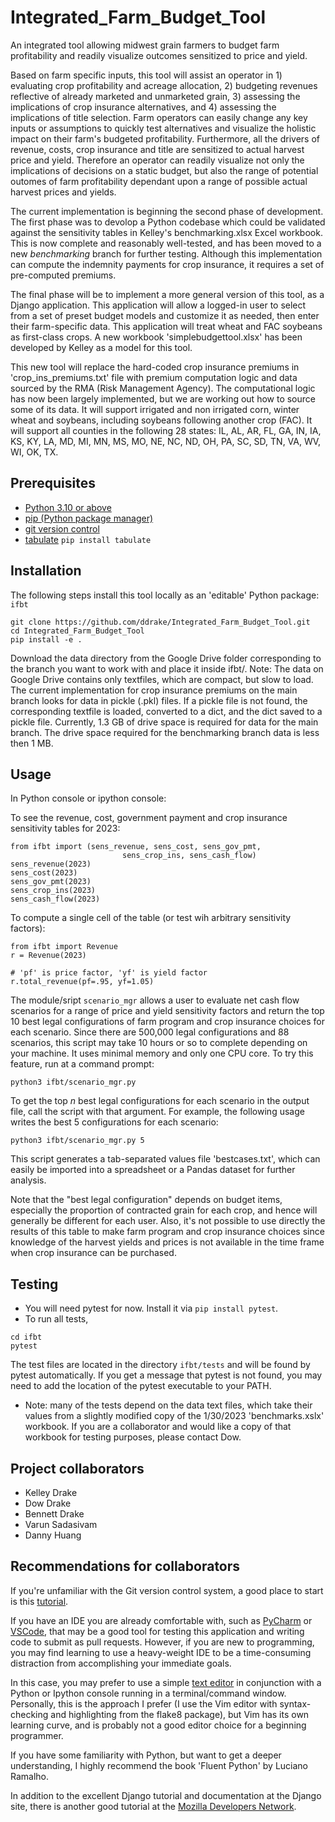 # Integrated_Farm_Budget_Tool

An integrated tool allowing midwest grain farmers to budget farm profitability and readily visualize outcomes sensitized to price and yield.

Based on farm specific inputs, this tool will assist an operator in 1) evaluating crop profitability and acreage allocation, 2) budgeting revenues reflective of already marketed and unmarketed grain, 3) assessing the implications of crop insurance alternatives, and 4) assessing the implications of title selection.  Farm operators can easily change any key inputs or assumptions to quickly test alternatives and visualize the holistic impact on their farm's budgeted profitability.   Furthermore, all the drivers of revenue, costs, crop insurance and title are sensitized to actual harvest price and yield.  Therefore an operator can readily visualize not only the implications of decisions on a static budget, but also the range of potential outomes of farm profitability dependant upon a range of possible actual harvest prices and yields.

The current implementation is beginning the second phase of development.  The first phase was to devolop a Python codebase which could be validated against the sensitivity tables in Kelley's benchmarking.xlsx Excel workbook.  This is now complete and reasonably well-tested, and has been moved to a new _benchmarking_ branch for further testing.  Although this implementation can compute the indemnity payments for crop insurance, it requires a set of pre-computed premiums.

The final phase will be to implement a more general version of this tool, as a Django application.  This application will allow a logged-in user to select from a set of preset budget models and customize it as needed, then enter their farm-specific data.  This application will treat wheat and FAC soybeans as first-class crops.  A new workbook 'simplebudgettool.xlsx' has been developed by Kelley as a model for this tool.

This new tool will replace the hard-coded crop insurance premiums in 'crop_ins_premiums.txt' file with premium computation logic and data sourced by the RMA (Risk Management Agency).  The computational logic has now been largely implemented, but we are working out how to source some of its data.  It will support irrigated and non irrigated corn, winter wheat and soybeans, including soybeans following another crop (FAC).  It will support all counties in the following 28 states: IL, AL, AR, FL, GA, IN, IA, KS, KY, LA, MD, MI, MN, MS, MO, NE, NC, ND, OH, PA, SC, SD, TN, VA, WV, WI, OK, TX.

## Prerequisites 

- [Python 3.10 or above](https://www.python.org/)
- [pip (Python package manager)](https://pip.pypa.io/en/stable/installation/)
- [git version control](https://git-scm.com/downloads)
- [tabulate](https://pypi.org/project/tabulate/) `pip install tabulate`

## Installation

The following steps install this tool locally as an 'editable' Python package: `ifbt`

```
git clone https://github.com/ddrake/Integrated_Farm_Budget_Tool.git
cd Integrated_Farm_Budget_Tool
pip install -e .
```

Download the data directory from the Google Drive folder corresponding to the branch you want to work with and place it inside ifbt/.  Note: The data on Google Drive contains only textfiles, which are compact, but slow to load.  The current implementation for crop insurance premiums on the main branch looks for data in pickle (.pkl) files.  If a pickle file is not found, the corresponding textfile is loaded, converted to a dict, and the dict saved to a pickle file.  Currently, 1.3 GB of drive space is required for data for the main branch.  The drive space required for the benchmarking branch data is less then 1 MB.

## Usage

In Python console or ipython console:

To see the revenue, cost, government payment and crop insurance sensitivity tables for 2023:

```
from ifbt import (sens_revenue, sens_cost, sens_gov_pmt,
                         sens_crop_ins, sens_cash_flow)
sens_revenue(2023)
sens_cost(2023)
sens_gov_pmt(2023)
sens_crop_ins(2023)
sens_cash_flow(2023)
```

To compute a single cell of the table (or test wih arbitrary sensitivity factors): 

```
from ifbt import Revenue
r = Revenue(2023)

# 'pf' is price factor, 'yf' is yield factor
r.total_revenue(pf=.95, yf=1.05)
```

The module/sript `scenario_mgr` allows a user to evaluate net cash flow scenarios for a range of price and yield sensitivity factors and return the top 10 best legal configurations of farm program and crop insurance choices for each scenario.  Since there are 500,000 legal configurations and 88 scenarios, this script may take 10 hours or so to complete depending on your machine.  It uses minimal memory and only one CPU core.  To try this feature, run at a command prompt:

```
python3 ifbt/scenario_mgr.py
```

To get the top *n* best legal configurations for each scenario in the output file, call the script with that argument.  For example, the following usage writes the best 5 configurations for each scenario:

```
python3 ifbt/scenario_mgr.py 5
```

This script generates a tab-separated values file 'bestcases.txt', which can easily be imported into a spreadsheet or a Pandas dataset for further analysis.

Note that the "best legal configuration" depends on budget items, especially the proportion of contracted grain for each crop, and hence will generally be different for each user.  Also, it's not possible to use directly the results of this table to make farm program and crop insurance choices since knowledge of the harvest yields and prices is not available in the time frame when crop insurance can be purchased.

## Testing

- You will need pytest for now.  Install it via `pip install pytest`.
- To run all tests,

```
cd ifbt 
pytest
```

The test files are located in the directory `ifbt/tests` and will be found by pytest automatically.  If you get a message that pytest is not found, you may need to add the location of the pytest executable to your PATH.
- Note: many of the tests depend on the data text files, which take their values from a slightly modified copy of the 1/30/2023 'benchmarks.xslx' workbook.  If you are a collaborator and would like a copy of that workbook for testing purposes, please contact Dow.

## Project collaborators

- Kelley Drake
- Dow Drake
- Bennett Drake
- Varun Sadasivam
- Danny Huang

## Recommendations for collaborators

If you're unfamiliar with the Git version control system, a good place to start is this [tutorial](https://docs.github.com/en/get-started/quickstart/hello-world).

If you have an IDE you are already comfortable with, such as [PyCharm](https://www.jetbrains.com/pycharm/) or [VSCode](https://code.visualstudio.com/), that may be a good tool for testing this application and writing code to submit as pull requests.  However, if you are new to programming, you may find learning to use a heavy-weight IDE to be a time-consuming distraction from accomplishing your immediate goals.

In this case, you may prefer to use a simple [text editor](https://en.wikipedia.org/wiki/List_of_text_editors) in conjunction with a Python or Ipython console running in a terminal/command window.  Personally, this is the approach I prefer (I use the Vim editor with syntax-checking and highlighting from the flake8 package), but Vim has its own learning curve, and is probably not a good editor choice for a beginning programmer.

If you have some familiarity with Python, but want to get a deeper understanding, I highly recommend the book 'Fluent Python' by Luciano Ramalho.

In addition to the excellent Django tutorial and documentation at the Django site, there is another good tutorial at the [Mozilla Developers Network](https://developer.mozilla.org/en-US/docs/Learn/Server-side/Django).

